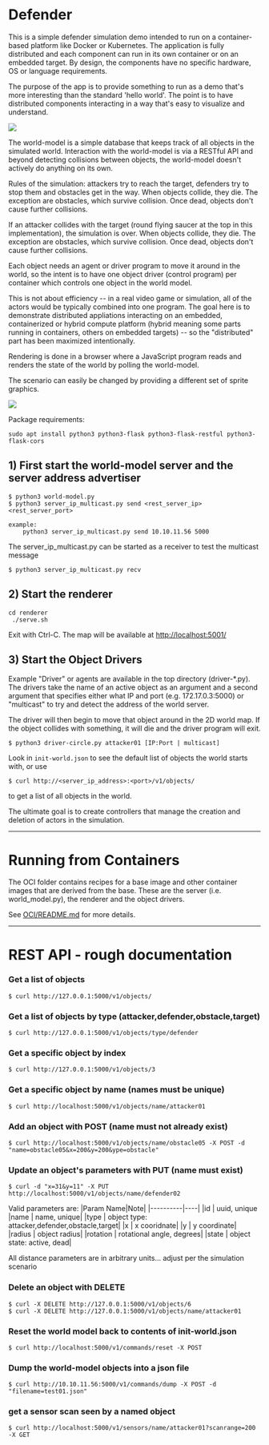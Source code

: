 # Defender
This is a simple defender simulation demo intended to run on a container-based platform like Docker or Kubernetes. The application is fully distributed and each component can run in its own container or on an embedded target. By design, the components have no specific hardware, OS or language requirements.

The purpose of the app is to provide something to run as a demo that's more interesting than the standard 'hello world'. The point is to have distributed components interacting in a way that's easy to visualize and understand. 

![](images/defender-diagram.png)

The world-model is a simple database that keeps track of all objects in the simulated world. Interaction with the world-model is via a RESTful API and beyond detecting collisions between objects, the world-model doesn't actively do anything on its own. 

Rules of the simulation: attackers try to reach the target, defenders try to stop them and obstacles get in the way. When objects collide, they die. The exception are obstacles, which survive collision. Once dead, objects don't cause further collisions.

If an attacker collides with the target (round flying saucer at the top in this implementation), the simulation is over. When objects collide, they die. The exception are obstacles, which survive collision. Once dead, objects don't cause further collisions.

Each object needs an agent or driver program to move it around in the world, so the intent is to have one object driver (control program) per container which controls one object in the world model. 

This is not about efficiency -- in a real video game or simulation, all of the actors would be typically combined into one program. The goal here is to demonstrate distributed appliations interacting on an embedded, containerized or hybrid compute platform (hybrid meaning some parts running in containers, others on embedded targets) -- so the "distributed" part has been maximized intentionally.

Rendering is done in a browser where a JavaScript program reads and renders the state of the world by polling the world-model.

The scenario can easily be changed by providing a different set of sprite graphics.

![](images/scenario.png)


Package requirements:
```
sudo apt install python3 python3-flask python3-flask-restful python3-flask-cors
```

## 1) First start the world-model server and the server address advertiser
```
$ python3 world-model.py
$ python3 server_ip_multicast.py send <rest_server_ip> <rest_server_port>

example:
    python3 server_ip_multicast.py send 10.10.11.56 5000
```
The server_ip_multicast.py can be started as a receiver to test the multicast message
```
$ python3 server_ip_multicast.py recv
```
## 2) Start the renderer
```
cd renderer
 ./serve.sh 
```
Exit with Ctrl-C.  The map will be available at [http://localhost:5001/](http://localhost:5001/)

## 3) Start the Object Drivers
Example "Driver" or agents are available in the top directory (driver-*.py). The drivers take the name of an active object as an argument and a second argument that specifies either what IP and port (e.g. 172.17.0.3:5000) or "multicast" to try and detect the address of the world server. 

The driver will then begin to move that object around in the 2D world map. If the object collides with something, it will die and the driver program will exit.
```
$ python3 driver-circle.py attacker01 [IP:Port | multicast]
```

Look in `init-world.json` to see the default list of objects the world starts with, or use 
```
$ curl http://<server_ip_address>:<port>/v1/objects/
```
to get a list of all objects in the world. 

The ultimate goal is to create controllers that manage the creation and deletion of actors in the simulation.

------

# Running from Containers
The OCI folder contains recipes for a base image and other container images that are derived from the base. These are the server (i.e. world_model.py), the renderer and the object drivers.

See [OCI/README.md](https://github.com/rmoorewrs/defender/blob/master/OCI/README.md) for more details.

------

# REST API - rough documentation

### Get a list of objects
```
$ curl http://127.0.0.1:5000/v1/objects/
```

### Get a list of objects by type (attacker,defender,obstacle,target)
```
$ curl http://127.0.0.1:5000/v1/objects/type/defender
```

### Get a specific object by index
```
$ curl http://127.0.0.1:5000/v1/objects/3
```

### Get a specific object by name (names must be unique)
```
$ curl http://localhost:5000/v1/objects/name/attacker01
```

### Add an object with POST (name must not already exist)
```
$ curl http://localhost:5000/v1/objects/name/obstacle05 -X POST -d "name=obstacle05&x=200&y=200&ype=obstacle"
```

### Update an object's parameters with PUT (name must exist)
```
$ curl -d "x=31&y=11" -X PUT http://localhost:5000/v1/objects/name/defender02
```
Valid parameters are:
|Param Name|Note|
|----------|----|
|id       | uuid, unique
|name     | name, unique|
|type     | object type: attacker,defender,obstacle,target|
|x        | x cooridnate|
|y        | y coordinate|
|radius   | object radius|
|rotation | rotational angle, degrees|
|state    | object state: active, dead|
    
All distance parameters are in arbitrary units... adjust per the simulation scenario


### Delete an object with DELETE
```
$ curl -X DELETE http://127.0.0.1:5000/v1/objects/6
$ curl -X DELETE http://127.0.0.1:5000/v1/objects/name/attacker01
```

### Reset the world model back to contents of init-world.json
```
$ curl http://localhost:5000/v1/commands/reset -X POST
```

### Dump the world-model objects into a json file
```
$ curl http://10.10.11.56:5000/v1/commands/dump -X POST -d "filename=test01.json"
```

### get a sensor scan seen by a named object
```
$ curl http://localhost:5000/v1/sensors/name/attacker01?scanrange=200 -X GET
```